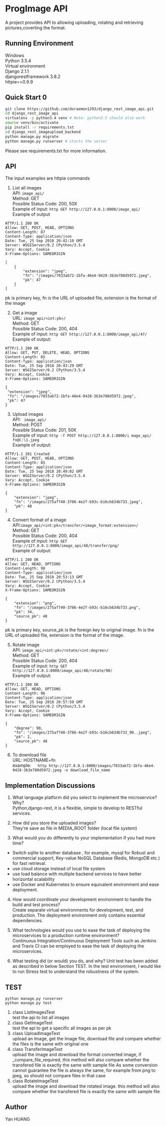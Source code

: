 

# ProgImage API

A project provides API to allowing uploading, rotating and retrieving pictures,coverting the format.

## Running Environment
Windows  
Python 3.5.4  
Virtual environment  
Django 2.1.1  
djangorestframework 3.8.2  
httpie==0.9.9  

## Quick Start 0

```bash
git clone https://github.com/doraemon1293/django_rest_image_api.git
cd django_rest_image_api
virtualenv -p python3.4 venv # Note: python3.5 should also work
source venv/bin/activate
pip install -r requirements.txt
cd django_rest_imageupload_backend
python manage.py migrate
python manage.py runserver # starts the server 
```
Please see requirements.txt for more information.

## API
The input examples are httpie commands  
1.  List all images  
   API: ``` image_api/  ```  
   Method: GET  
   Possible Status Code: 200, 50X  
   Example of input: ```http GET http://127.0.0.1:8000/image_api/```  
   Example of output  
```
HTTP/1.1 200 OK
Allow: GET, POST, HEAD, OPTIONS
Content-Length: 87
Content-Type: application/json
Date: Tue, 25 Sep 2018 20:42:10 GMT
Server: WSGIServer/0.2 CPython/3.5.4
Vary: Accept, Cookie
X-Frame-Options: SAMEORIGIN

[
    {
        "extension": "jpeg",
        "fn": "/images/7033ab72-1bfa-46e4-9428-3b3e780d5972.jpeg",
        "pk": 47
    }
]

```
pk is primary key, fn is the URL of uploaded file, extension is the format of the image  

2.  Get a image  
  URL: ```image_api/<int:pk>/  ```  
   Method: GET  
   Possible Status Code: 200, 404  
   Example of input: ```http GET http://127.0.0.1:8000/image_api/47/```  
   Example of output:  
   ```
   HTTP/1.1 200 OK
Allow: GET, PUT, DELETE, HEAD, OPTIONS
Content-Length: 85
Content-Type: application/json
Date: Tue, 25 Sep 2018 20:43:29 GMT
Server: WSGIServer/0.2 CPython/3.5.4
Vary: Accept, Cookie
X-Frame-Options: SAMEORIGIN

{
    "extension": "jpeg",
    "fn": "/images/7033ab72-1bfa-46e4-9428-3b3e780d5972.jpeg",
    "pk": 47
}
```


3.  Upload images  
    API: ``` image_api/```  
   Method: POST  
   Possible Status Code: 201, 50X  
Example of input: ```http -f POST http://127.0.0.1:8000/i
mage_api/ fn@C:\1.jpeg```  
Example of output:  
```
HTTP/1.1 201 Created
Allow: GET, POST, HEAD, OPTIONS
Content-Length: 85
Content-Type: application/json
Date: Tue, 25 Sep 2018 20:49:02 GMT
Server: WSGIServer/0.2 CPython/3.5.4
Vary: Accept, Cookie
X-Frame-Options: SAMEORIGIN

{
    "extension": "jpeg",
    "fn": "/images/275af740-3786-4e2f-b93c-b16cb634b733.jpeg",
    "pk": 48
}
```
4.  Convert format of a image  
    API:```image_api/<int:pk>/transfer/<image_format:extension>/```  
   Method: GET  
   Possible Status Code: 200, 404  
Example of input: ```http GET  http://127.0.0.1:8000/image_api/48/transfer/png/```  
Example of output:  
```
HTTP/1.1 200 OK
Allow: GET, HEAD, OPTIONS
Content-Length: 98
Content-Type: application/json
Date: Tue, 25 Sep 2018 20:53:13 GMT
Server: WSGIServer/0.2 CPython/3.5.4
Vary: Accept, Cookie
X-Frame-Options: SAMEORIGIN

{
    "extension": "png",
    "fn": "/images/275af740-3786-4e2f-b93c-b16cb634b733.png",
    "pk": 34,
    "source_pk": 48
}
```
pk is primary key, source_pk is the foreign key to original image. fn is the URL of uploaded file, extension is the format of the image.

5.  Rotate image  
    API: ```image_api/<int:pk>/rotate/<int:degree>/```  
   Method: GET  
   Possible Status Code: 200, 404  
Example of input: ```http GET  http://127.0.0.1:8000/image_api/48/rotate/90/```  
Example of output:  
```
HTTP/1.1 200 OK
Allow: GET, HEAD, OPTIONS
Content-Length: 96
Content-Type: application/json
Date: Tue, 25 Sep 2018 20:57:50 GMT
Server: WSGIServer/0.2 CPython/3.5.4
Vary: Accept, Cookie
X-Frame-Options: SAMEORIGIN

{
    "degree": 90,
    "fn": "/images/275af740-3786-4e2f-b93c-b16cb634b733_90..jpeg",
    "pk": 2,
    "source_pk": 48
}
```
6.  To download file  
  URL: HOSTNAME+fn  
  example:```  
    http http://127.0.0.1:8000/images/7033ab72-1bfa-46e4-9428-3b3e780d5972.jpeg -o download_file_name```
    



## Implementation Discussions
1. What language platform did you select to implement the microservice? Why?  
    Python,django-rest, it is a flexible, simple to develop to RESTful services.  
    
2. How did you store the uploaded images?  
    They're save as file in MEDIA_ROOT folder (local file system)  
    
3. What would you do differently to your implementation if you had more time?  
  - Switch sqlite to another database , for example, mysql for Robust and commercial support, Key-value NoSQL Database (Redis, MongoDB etc.) for fast retrieval.  
  - use cloud storage instead of local file system  
  - use load balance with multiple backend services to have better horizontal scalability  
  - use Docker and Kubernetes to ensure equivalent environment and ease deployment.  


4. How would coordinate your development environment to handle the build and test process?  
    Create separate virtual environments for development, test, and production.  The deployment environment only contains essential dependencies.  

5. What technologies would you use to ease the task of deploying the microservices to a production runtime environment?  
    Continuous Integration/Continuous Deployment Tools such as Jenkins and Travis CI can be employed to ease the task of deploying the microservices.  

6. What testing did (or would) you do, and why?
    Unit test has been added as described in below Section TEST.  In the test environment, I would like to run Stress test to understand the robustness of the system.  

## TEST
```
python manage.py runserver  
python manage.py test  
```
1. class ListImagesTest  
  test the api to list all images  
2. class GetImageTest  
  test the api to get a specific all images as per pk  
3. class UploadImageTest  
  upload an Image, get the Image file, download file and compare whether the files is the same with original one  
4. class TransferImageTest  
  upload the image and download the format converted image,
  if _compare_file_required, this method will also compare whether the transfered file is exactly the same with sample file
  As some conversion cannot guarantee the file is always the same, for example from png to jpeg, so should not compare files in that case  
5. class RotateImageTest  
  upload the image and download the rotated image. this method will also compare whether the transfered file is exactly the same with sample file  

## Author
Yan HUANG
